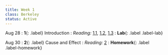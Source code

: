 ```yaml
---
title: Week 1
class: Berkeley
status: Active
---
```


Aug 28
: **1**{: .label} Introduction
    <!-- : {{site.links.lec.slides.slide01}} {{site.links.lec.demo.demo01}} -->
: _Reading:_ [1.1](https://inferentialthinking.com/chapters/01/1/intro.html), [1.2](https://inferentialthinking.com/chapters/01/2/why-data-science.html), [1.3](https://inferentialthinking.com/chapters/01/3/Plotting_the_Classics.html)
: **Lab**{: .label .label-lab} 
<!-- {{site.links.lab.lab01}} (Due 8/30) -->
<!-- : {{site.links.wksht.wksht01}} -->

Aug 30
: **2**{: .label} Cause and Effect
    <!-- : {{site.links.lec.slides.slide02}} {{site.links.lec.demo.demo02}} -->
: _Reading:_ [2](https://inferentialthinking.com/chapters/02/causality-and-experiments.html)
: **Homework**{: .label .label-homework} 
<!-- {{site.links.hw.hw01}} (Due 9/4) -->

<!-- June 19
: **Juneteenth**{: .label} Holiday: No class

June 20
: **3**{: .label} Tables
    : {{site.links.lec.slides.slide03}} {{site.links.lec.demo.demo03}}
: _Reading:_ [3](https://inferentialthinking.com/chapters/03/programming-in-python.html)

June 21
: **4**{: .label} Data Types, Building Tables, Census
    : {{site.links.lec.slides.slide04}} {{site.links.lec.demo.demo04}}
: _Reading:_ [4](https://inferentialthinking.com/chapters/04/Data_Types.html), [5](https://inferentialthinking.com/chapters/05/Sequences.html), [6.1](https://inferentialthinking.com/chapters/06/1/Sorting_Rows.html), [6.2](https://inferentialthinking.com/chapters/06/2/Selecting_Rows.html)
: **Homework**{: .label .label-homework} {{site.links.hw.hw02}} (Due 6/25) -->
